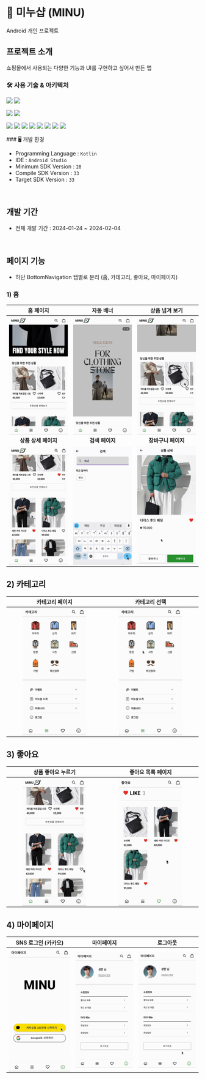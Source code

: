 # 👕 미누샵 (MINU)

Android 개인 프로젝트

## 프로젝트 소개

쇼핑몰에서 사용되는 다양한 기능과 UI를 구현하고 싶어서 만든 앱

### 🛠️ 사용 기술 & 아키텍처
<div align="start">
<p dir="auto">
  <img src="https://img.shields.io/badge/Kotlin-7F52FF?style=flat&logo=kotlin&logoColor=white"/>
  <img src="https://img.shields.io/badge/Jetpack Compose-4285F4?style=flat&logo=jetpackcompose&logoColor=white"/>
</p>
<p dir="auto">
  <img src="https://img.shields.io/badge/Clean Architecture-3DDC84?style=flat&logo=&logoColor=white"/>
  <img src="https://img.shields.io/badge/MVVM-FF7800?style=flat&logo=&logoColor=white"/>
<p dir="auto">
  <img src="https://img.shields.io/badge/Hilt-ED2B88?style=flat&logo=&logoColor=white"/>
  <img src="https://img.shields.io/badge/Coroutines-768CFF?style=flat&logo=&logoColor=white"/>
  <img src="https://img.shields.io/badge/Flow-7D929E?style=flat&logo=&logoColor=white"/>
  <img src="https://img.shields.io/badge/Room-00878F?style=flat&logo=&logoColor=white"/>
  <img src="https://img.shields.io/badge/Gson-CD9834?style=flat&logo=&logoColor=white"/>
  <img src="https://img.shields.io/badge/Coil-F06A6A?style=flat&logo=&logoColor=white"/>
  <img src="https://img.shields.io/badge/Pager-5CAE58?style=flat&logo=&logoColor=white"/>
  <img src="https://img.shields.io/badge/Compose Navigation-00AEC7?style=flat&logo=&logoColor=white"/>
</p>
</div>
### 🖥️ 개발 환경

- Programming Language : `Kotlin`
- IDE : `Android Studio`
- Minimum SDK Version : `28`
- Compile SDK Version : `33`
- Target SDK Version : `33`

<br>

## 개발 기간

- 전체 개발 기간 : 2024-01-24 ~ 2024-02-04

<br>

## 페이지 기능

- 하단 BottomNavigation 탭별로 분리 (홈, 카테고리, 좋아요, 마이페이지)

### 1) 홈

|                          홈 페이지                           |                          자동 배너                           |                        상품 넘겨 보기                        |
| :----------------------------------------------------------: | :----------------------------------------------------------: | :----------------------------------------------------------: |
| <img src="./README.assets/home.gif" alt="home" align="center" width="100%" /> | <img src="./README.assets/home2.gif" alt="home2" align="center" width="100%" /> | <img src="./README.assets/home3.gif" alt="home3" align="center" width="100%" /> |
|                     **상품 상세 페이지**                     |                       **검색 페이지**                        |                     **장바구니 페이지**                      |
| <img src="./README.assets/home4.gif" alt="home4" align="center" width="100%" /> | <img src="./README.assets/home5.gif" alt="home5" align="center" width="100%" /> | <img src="./README.assets/home6.gif" alt="home6" align="move" width="100%" /> |

## 2) 카테고리
|                       카테고리 페이지                        |                        카테고리 선택                         |
| :----------------------------------------------------------: | :----------------------------------------------------------: |
| <img src="./README.assets/category.gif" alt="category" align="center" width="70%" /> | <img src="./README.assets/category2.gif" alt="category2" align="center" width="70%" /> |

## 3) 좋아요

|                      상품 좋아요 누르기                      |                      좋아요 목록 페이지                      |
| :----------------------------------------------------------: | :----------------------------------------------------------: |
| <img src="./README.assets/like.gif" alt="like" align="center" width="70%" /> | <img src="./README.assets/like2.gif" alt="like2" align="center" width="70%" /> |

## 4) 마이페이지

|                     SNS 로그인 (카카오)                      |                          마이페이지                          |                           로그아웃                           |
| :----------------------------------------------------------: | :----------------------------------------------------------: | :----------------------------------------------------------: |
| <img src="./README.assets/my.gif" alt="my" align="center" width="100%" /> | <img src="./README.assets/my2.gif" alt="my2" align="center" width="100%" /> | <img src="./README.assets/my3.gif" alt="my3" align="center" width="100%" /> |
